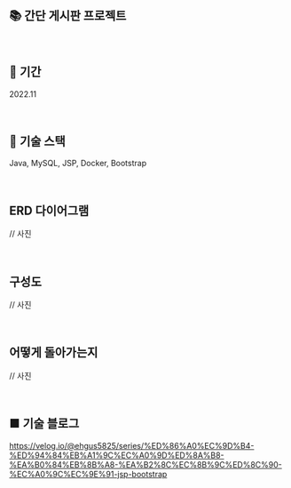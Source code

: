 ## 📚 간단 게시판 프로젝트

 <br>

## 📆 기간

2022.11

<br>

## 📗 기술 스택

Java, MySQL, JSP, Docker, Bootstrap

<br>

## ERD 다이어그램

// 사진

<br>

## 구성도

// 사진

<br>

## 어떻게 돌아가는지

// 사진

<br>

## ■ 기술 블로그

https://velog.io/@ehgus5825/series/%ED%86%A0%EC%9D%B4-%ED%94%84%EB%A1%9C%EC%A0%9D%ED%8A%B8-%EA%B0%84%EB%8B%A8-%EA%B2%8C%EC%8B%9C%ED%8C%90-%EC%A0%9C%EC%9E%91-jsp-bootstrap

